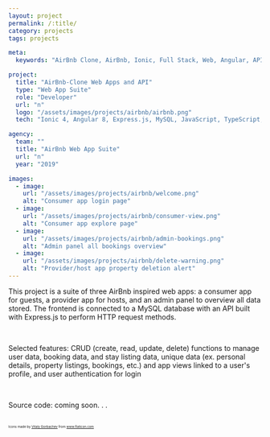 ```yaml
---
layout: project
permalink: /:title/
category: projects
tags: projects

meta:
  keywords: "AirBnb Clone, AirBnb, Ionic, Full Stack, Web, Angular, API"

project:
  title: "AirBnb-Clone Web Apps and API"
  type: "Web App Suite"
  role: "Developer"
  url: "n"
  logo: "/assets/images/projects/airbnb/airbnb.png"
  tech: "Ionic 4, Angular 8, Express.js, MySQL, JavaScript, TypeScript, HTML, CSS, Bootstrap, MySQL"

agency:
  team: "" 
  title: "AirBnb Web App Suite"
  url: "n"
  year: "2019"

images:
  - image:
    url: "/assets/images/projects/airbnb/welcome.png"
    alt: "Consumer app login page"
  - image:
    url: "/assets/images/projects/airbnb/consumer-view.png"
    alt: "Consumer app explore page"
  - image:
    url: "/assets/images/projects/airbnb/admin-bookings.png"
    alt: "Admin panel all bookings overview"
  - image:
    url: "/assets/images/projects/airbnb/delete-warning.png"
    alt: "Provider/host app property deletion alert"
---
```

<p>This project is a suite of three AirBnb inspired web apps: a consumer app for guests, a provider app for hosts, and an admin panel to overview all data stored. The frontend is connected to a MySQL database with an API built with Express.js to perform HTTP request methods. </p>
<br>
<p>Selected features: CRUD (create, read, update, delete) functions to manage user data, booking data, and stay listing data, unique data (ex. personal details, property listings, bookings, etc.) and app views linked to a user's profile, and user authentication for login</p>
<br>
<p>Source code: coming soon. . .</p> 
<br>
<div style="font-size: 0.4rem">Icons made by <a href="https://www.flaticon.com/authors/vitaly-gorbachev" title="Vitaly Gorbachev">Vitaly Gorbachev</a> from <a href="https://www.flaticon.com/">www.flaticon.com</a></div>

